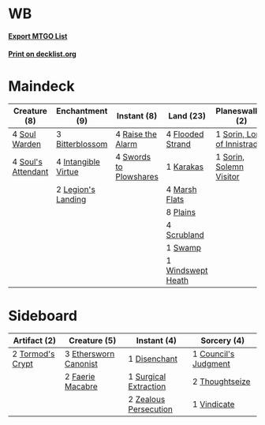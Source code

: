 # WB

#### [Export MTGO List](../collection/WB/WB.txt)
#### [Print on decklist.org](http://decklist.org/?deckmain=4%09Battle%20Screech%0A3%09Bitterblossom%0A4%09Flooded%20Strand%0A4%09Intangible%20Virtue%0A1%09Karakas%0A2%09Legion's%20Landing%0A4%09Lingering%20Souls%0A4%09Marsh%20Flats%0A8%09Plains%0A4%09Raise%20the%20Alarm%0A4%09Scrubland%0A1%09Sorin,%20Lord%20of%20Innistrad%0A1%09Sorin,%20Solemn%20Visitor%0A4%09Soul%20Warden%0A4%09Soul's%20Attendant%0A2%09Spectral%20Procession%0A1%09Swamp%0A4%09Swords%20to%20Plowshares%0A1%09Windswept%20Heath&deckside=1%09Council's%20Judgment%0A1%09Disenchant%0A3%09Ethersworn%20Canonist%0A2%09Faerie%20Macabre%0A1%09Surgical%20Extraction%0A2%09Thoughtseize%0A2%09Tormod's%20Crypt%0A1%09Vindicate%0A2%09Zealous%20Persecution)
# Maindeck

|                                        Creature (8)                                         |                                       Enchantment (9)                                        |                                           Instant (8)                                           |                                         Land (23)                                          |                                          Planeswalker (2)                                           |                                          Sorcery (10)                                          |
|---------------------------------------------------------------------------------------------|----------------------------------------------------------------------------------------------|-------------------------------------------------------------------------------------------------|--------------------------------------------------------------------------------------------|-----------------------------------------------------------------------------------------------------|------------------------------------------------------------------------------------------------|
|4 [Soul Warden](http://gatherer.wizards.com/Pages/Card/Details.aspx?multiverseid=205351)     |3 [Bitterblossom](http://gatherer.wizards.com/Pages/Card/Details.aspx?multiverseid=397701)    |4 [Raise the Alarm](http://gatherer.wizards.com/Pages/Card/Details.aspx?multiverseid=397666)     |4 [Flooded Strand](http://gatherer.wizards.com/Pages/Card/Details.aspx?multiverseid=405098) |1 [Sorin, Lord of Innistrad](http://gatherer.wizards.com/Pages/Card/Details.aspx?multiverseid=368535)|4 [Battle Screech](http://gatherer.wizards.com/Pages/Card/Details.aspx?multiverseid=382859)     |
|4 [Soul's Attendant](http://gatherer.wizards.com/Pages/Card/Details.aspx?multiverseid=193499)|4 [Intangible Virtue](http://gatherer.wizards.com/Pages/Card/Details.aspx?multiverseid=425834)|4 [Swords to Plowshares](http://gatherer.wizards.com/Pages/Card/Details.aspx?multiverseid=383119)|1 [Karakas](http://gatherer.wizards.com/Pages/Card/Details.aspx?multiverseid=201198)        |1 [Sorin, Solemn Visitor](http://gatherer.wizards.com/Pages/Card/Details.aspx?multiverseid=386672)   |4 [Lingering Souls](http://gatherer.wizards.com/Pages/Card/Details.aspx?multiverseid=425837)    |
|                                                                                             |2 [Legion's Landing](http://gatherer.wizards.com/Pages/Card/Details.aspx?multiverseid=435173) |                                                                                                 |4 [Marsh Flats](http://gatherer.wizards.com/Pages/Card/Details.aspx?multiverseid=426064)    |                                                                                                     |2 [Spectral Procession](http://gatherer.wizards.com/Pages/Card/Details.aspx?multiverseid=397841)|
|                                                                                             |                                                                                              |                                                                                                 |8 [Plains](http://gatherer.wizards.com/Pages/Card/Details.aspx?multiverseid=439601)         |                                                                                                     |                                                                                                |
|                                                                                             |                                                                                              |                                                                                                 |4 [Scrubland](http://gatherer.wizards.com/Pages/Card/Details.aspx?multiverseid=383083)      |                                                                                                     |                                                                                                |
|                                                                                             |                                                                                              |                                                                                                 |1 [Swamp](http://gatherer.wizards.com/Pages/Card/Details.aspx?multiverseid=439603)          |                                                                                                     |                                                                                                |
|                                                                                             |                                                                                              |                                                                                                 |1 [Windswept Heath](http://gatherer.wizards.com/Pages/Card/Details.aspx?multiverseid=405115)|                                                                                                     |                                                                                                |


# Sideboard

|                                       Artifact (2)                                        |                                          Creature (5)                                          |                                          Instant (4)                                           |                                          Sorcery (4)                                          |
|-------------------------------------------------------------------------------------------|------------------------------------------------------------------------------------------------|------------------------------------------------------------------------------------------------|-----------------------------------------------------------------------------------------------|
|2 [Tormod's Crypt](http://gatherer.wizards.com/Pages/Card/Details.aspx?multiverseid=389723)|3 [Ethersworn Canonist](http://gatherer.wizards.com/Pages/Card/Details.aspx?multiverseid=370504)|1 [Disenchant](http://gatherer.wizards.com/Pages/Card/Details.aspx?multiverseid=201162)         |1 [Council's Judgment](http://gatherer.wizards.com/Pages/Card/Details.aspx?multiverseid=382896)|
|                                                                                           |2 [Faerie Macabre](http://gatherer.wizards.com/Pages/Card/Details.aspx?multiverseid=370410)     |1 [Surgical Extraction](http://gatherer.wizards.com/Pages/Card/Details.aspx?multiverseid=397706)|2 [Thoughtseize](http://gatherer.wizards.com/Pages/Card/Details.aspx?multiverseid=438676)      |
|                                                                                           |                                                                                                |2 [Zealous Persecution](http://gatherer.wizards.com/Pages/Card/Details.aspx?multiverseid=413755)|1 [Vindicate](http://gatherer.wizards.com/Pages/Card/Details.aspx?multiverseid=413752)         |

